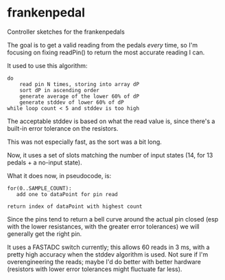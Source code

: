 frankenpedal
============

Controller sketches for the frankenpedals

The goal is to get a valid reading from the pedals *every* time,
so I'm focusing on fixing readPin() to return the most accurate reading
I can.

It used to use this algorithm:

    do 
        read pin N times, storing into array dP
        sort dP in ascending order
        generate average of the lower 60% of dP
        generate stddev of lower 60% of dP
    while loop count < 5 and stddev is too high

The acceptable stddev is based on what the read value is,
since there's a built-in error tolerance on the resistors.

This was not especially fast, as the sort was a bit long.

Now, it uses a set of slots matching the number of input states
(14, for 13 pedals + a no-input state).

What it does now, in pseudocode, is:

    for(0..SAMPLE_COUNT):
       add one to dataPoint for pin read

    return index of dataPoint with highest count

Since the pins tend to return a bell curve around the 
actual pin closed (esp with the lower resistances, with the
greater error tolerances) we will generally get the right pin.    

It uses a FASTADC switch currently; this allows 60 reads in 
3 ms, with a pretty high accuracy when the stddev algorithm is
used. Not sure if I'm overengineering the reads; maybe I'd do better
with better hardware (resistors with lower error tolerances 
might fluctuate far less).